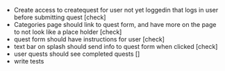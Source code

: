 - Create access to createquest for user not yet loggedin that logs in user before submitting quest [check]
- Categories page should link to quest form, and have more on the page to not look like a place holder [check]
- quest form should have instructions for user [check]
- text bar on splash should send info to quest form when clicked [check]
- user quests should see completed quests []
- write tests